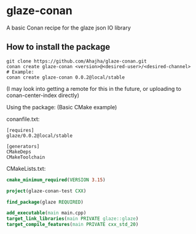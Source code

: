# glaze-conan
A basic Conan recipe for the glaze json IO library

## How to install the package
```
git clone https://github.com/Ahajha/glaze-conan.git
conan create glaze-conan <version>@<desired-user>/<desired-channel>
# Example:
conan create glaze-conan 0.0.2@local/stable
```

(I may look into getting a remote for this in the future, or uploading to conan-center-index directly)

Using the package: (Basic CMake example)

conanfile.txt:
```
[requires]
glaze/0.0.2@local/stable

[generators]
CMakeDeps
CMakeToolchain
```

CMakeLists.txt:
```cmake
cmake_minimum_required(VERSION 3.15)

project(glaze-conan-test CXX)

find_package(glaze REQUIRED)

add_executable(main main.cpp)
target_link_libraries(main PRIVATE glaze::glaze)
target_compile_features(main PRIVATE cxx_std_20)
```
